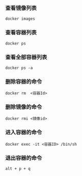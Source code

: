 ### 查看镜像列表

```shell
docker images
```

### 查看容器列表

```shell
docker ps
```

### 查看全部容器列表

```shell
docker ps -a
```

### 删除容器的命令

```shell
docker rm  <容器Id>
```

### 删除镜像的命令

```shell
docker rmi <镜像id>
```

### 进入容器的命令

```shell
docker exec -it <容器ID> /bin/sh
```

### 退出容器的命令

```shell
alt + p + q
```

